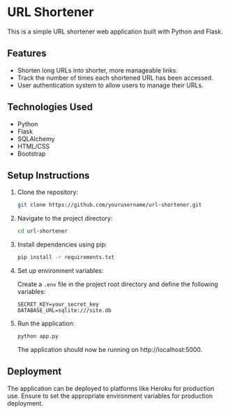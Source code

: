 # URL Shortener

This is a simple URL shortener web application built with Python and Flask.

## Features

- Shorten long URLs into shorter, more manageable links.
- Track the number of times each shortened URL has been accessed.
- User authentication system to allow users to manage their URLs.

## Technologies Used

- Python
- Flask
- SQLAlchemy
- HTML/CSS
- Bootstrap

## Setup Instructions

1. Clone the repository:

   ```bash
   git clone https://github.com/yourusername/url-shortener.git
   ```

2. Navigate to the project directory:

   ```bash
   cd url-shortener
   ```

3. Install dependencies using pip:

   ```bash
   pip install -r requirements.txt
   ```

4. Set up environment variables:

   Create a `.env` file in the project root directory and define the following variables:

   ```
   SECRET_KEY=your_secret_key
   DATABASE_URL=sqlite:///site.db
   ```

5. Run the application:

   ```bash
   python app.py
   ```

   The application should now be running on http://localhost:5000.

## Deployment

The application can be deployed to platforms like Heroku for production use. Ensure to set the appropriate environment variables for production deployment.
